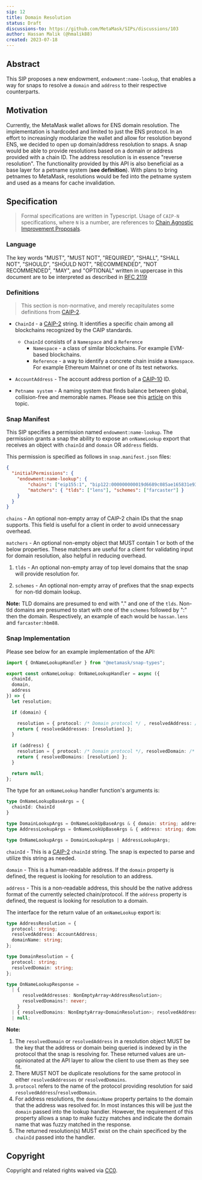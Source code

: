 ```yaml
---
sip: 12
title: Domain Resolution
status: Draft
discussions-to: https://github.com/MetaMask/SIPs/discussions/103
author: Hassan Malik (@hmalik88)
created: 2023-07-18
---
```


## Abstract

This SIP proposes a new endowment, `endowment:name-lookup`, that enables a way for snaps to resolve a `domain` and `address` to their respective counterparts.

## Motivation

Currently, the MetaMask wallet allows for ENS domain resolution.
The implementation is hardcoded and limited to just the ENS protocol.
In an effort to increasingly modularize the wallet and allow for resolution beyond ENS, we decided to open up domain/address resolution to snaps.
A snap would be able to provide resolutions based on a domain or address provided with a chain ID.
The address resolution is in essence "reverse resolution".
The functionality provided by this API is also beneficial as a base layer for a petname system (**see definition**). With plans to bring petnames to MetaMask, resolutions would be fed into the petname system and used as a means for cache invalidation.

## Specification

> Formal specifications are written in Typescript. Usage of `CAIP-N` specifications, where `N` is a number, are references to [Chain Agnostic Improvement Proposals](https://github.com/ChainAgnostic/CAIPs).

### Language

The key words "MUST", "MUST NOT", "REQUIRED", "SHALL", "SHALL NOT",
"SHOULD", "SHOULD NOT", "RECOMMENDED", "NOT RECOMMENDED", "MAY", and
"OPTIONAL" written in uppercase in this document are to be interpreted as described in [RFC 2119](https://www.ietf.org/rfc/rfc2119.txt)

### Definitions

> This section is non-normative, and merely recapitulates some definitions from [CAIP-2](https://github.com/ChainAgnostic/CAIPs/blob/master/CAIPs/caip-2.md).

- `ChainId` - a [CAIP-2](https://github.com/ChainAgnostic/CAIPs/blob/master/CAIPs/caip-2.md) string.
  It identifies a specific chain among all blockchains recognized by the CAIP standards.
  - `ChainId` consists of a `Namespace` and a `Reference`
    - `Namespace` - a class of similar blockchains. For example EVM-based blockchains.
    - `Reference` - a way to identify a concrete chain inside a `Namespace`. For example Ethereum Mainnet or one of its test networks.

- `AccountAddress` - The account address portion of a [CAIP-10](https://github.com/ChainAgnostic/CAIPs/blob/master/CAIPs/caip-10.md) ID.

- `Petname system` - A naming system that finds balance between global, collision-free and memorable names. Please see this [article](http://www.skyhunter.com/marcs/petnames/IntroPetNames.html) on this topic.

### Snap Manifest

This SIP specifies a permission named `endowment:name-lookup`.
The permission grants a snap the ability to expose an `onNameLookup` export that receives an object with `chainId` and `domain` OR `address` fields.

This permission is specified as follows in `snap.manifest.json` files:

```json
{
  "initialPermissions": {
    "endowment:name-lookup": {
        "chains": ["eip155:1", "bip122:000000000019d6689c085ae165831e93"],
        "matchers": { "tlds": ["lens"], "schemes": ["farcaster"] }
    }
  }
}
```

`chains` - An optional non-empty array of CAIP-2 chain IDs that the snap supports. This field is useful for a client in order to avoid unnecessary overhead.

`matchers` - An optional non-empty object that MUST contain 1 or both of the below properties. These matchers are useful for a client for validating input for domain resolution, also helpful in reducing overhead.
  1. `tlds` - An optional non-empty array of top level domains that the snap will provide resolution for.

  2. `schemes` - An optional non-empty array of prefixes that the snap expects for non-tld domain lookup.

**Note:** TLD domains are presumed to end with "." and one of the `tlds`. Non-tld domains are presumed to start with one of the `schemes` followed by ":" then the domain. Respectively, an example of each would be `hassan.lens` and `farcaster:hbm88`.  

### Snap Implementation

Please see below for an example implementation of the API:

```typescript
import { OnNameLookupHandler } from "@metamask/snap-types";

export const onNameLookup: OnNameLookupHandler = async ({
  chainId,
  domain,
  address
}) => {
  let resolution;

  if (domain) {

    resolution = { protocol: /* Domain protocol */ , resolvedAddress: /* Get domain resolution */ };
    return { resolvedAddresses: [resolution] };
  } 
  
  if (address) {
    resolution = { protocol: /* Domain protocol */, resolvedDomain: /* Get address resolution */ };
    return { resolvedDomains: [resolution] };
  }

  return null;
};
```

The type for an `onNameLookup` handler function's arguments is:

```typescript
type OnNameLookupBaseArgs = { 
  chainId: ChainId
}

type DomainLookupArgs = OnNameLookUpBaseArgs & { domain: string; address?: never };
type AddressLookupArgs = OnNameLookUpBaseArgs & { address: string; domain?: never };

type OnNameLookupArgs = DomainLookupArgs | AddressLookupArgs;

```

`chainId` - This is a [CAIP-2](https://github.com/ChainAgnostic/CAIPs/blob/master/CAIPs/caip-2.md) `chainId` string.
The snap is expected to parse and utilize this string as needed.

`domain` - This is a human-readable address. If the `domain` property is defined, the request is looking for resolution to an address.

`address` - This is a non-readable address, this should be the native address format of the currently selected chain/protocol. If the `address` property is defined,
the request is looking for resolution to a domain.

The interface for the return value of an `onNameLookup` export is:

```typescript
type AddressResolution = {
  protocol: string;
  resolvedAddress: AccountAddress;
  domainName: string;
};

type DomainResolution = {
  protocol: string;
  resolvedDomain: string;
};

type OnNameLookupResponse =
  | {
      resolvedAddresses: NonEmptyArray<AddressResolution>;
      resolvedDomains?: never;
    }
  | { resolvedDomains: NonEmptyArray<DomainResolution>; resolvedAddresses?: never }
  | null;
```

**Note:** 
1. The `resolvedDomain` or `resolvedAddress` in a resolution object MUST be the key that the address or domain being queried is indexed by in the protocol that the snap is resolving for. These returned values are un-opinionated at the API layer to allow the client to use them as they see fit.
2. There MUST NOT be duplicate resolutions for the same protocol in either `resolvedAddresses` or `resolvedDomains`.
3. `protocol` refers to the name of the protocol providing resolution for said `resolvedAddress`/`resolvedDomain`.
4. For address resolutions, the `domainName` property pertains to the domain that the address was resolved for. In most instances this will be just the `domain` passed into the lookup handler. However, the requirement of this property allows a snap to make fuzzy matches and indicate the domain name that was fuzzy matched in the response.
5. The returned resolution(s) MUST exist on the chain specificed by the `chainId` passed into the handler.

## Copyright

Copyright and related rights waived via [CC0](../LICENSE).
